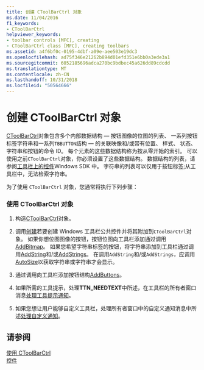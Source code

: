 ```yaml
---
title: 创建 CToolBarCtrl 对象
ms.date: 11/04/2016
f1_keywords:
- CToolBarCtrl
helpviewer_keywords:
- toolbar controls [MFC], creating
- CToolBarCtrl class [MFC], creating toolbars
ms.assetid: a4f6bf0c-0195-4dbf-a09e-aee503e19dc3
ms.openlocfilehash: ad75f346e21262b894d01efd351e6bb0a3ede3a1
ms.sourcegitcommit: 6052185696adca270bc9bdbec45a626dd89cdcdd
ms.translationtype: MT
ms.contentlocale: zh-CN
ms.lasthandoff: 10/31/2018
ms.locfileid: "50564666"
---
```

# <a name="creating-a-ctoolbarctrl-object"></a>创建 CToolBarCtrl 对象

[CToolBarCtrl](../mfc/reference/ctoolbarctrl-class.md)对象包含多个内部数据结构 — 按钮图像的位图的列表、 一系列按钮标签字符串和一系列`TBBUTTON`结构 — 的关联映像和/或带有位置、 样式、 状态、 字符串和按钮的命令 ID。 每个元素的这些数据结构称为按从零开始的索引。 可以使用之前`CToolBarCtrl`对象，你必须设置了这些数据结构。 数据结构的列表，请参阅[工具栏上的控件](controls-mfc.md)Windows SDK 中。 字符串的列表可以仅用于按钮标签;从工具栏中，无法检索字符串。

为了使用 `CToolBarCtrl` 对象，您通常将执行下列步骤：

### <a name="to-use-a-ctoolbarctrl-object"></a>使用 CToolBarCtrl 对象

1. 构造[CToolBarCtrl](../mfc/reference/ctoolbarctrl-class.md)对象。

1. 调用[创建](../mfc/reference/ctoolbarctrl-class.md#create)若要创建 Windows 工具栏公共控件并将其附加到`CToolBarCtrl`对象。 如果你想位图图像的按钮，按钮位图向工具栏添加通过调用[AddBitmap](../mfc/reference/ctoolbarctrl-class.md#addbitmap)。 如果您希望字符串标签的按钮，将字符串添加到工具栏通过调用[AddString](../mfc/reference/ctoolbarctrl-class.md#addstring)和/或[AddStrings](../mfc/reference/ctoolbarctrl-class.md#addstrings)。 在调用`AddString`和/或`AddStrings`，应调用[AutoSize](../mfc/reference/ctoolbarctrl-class.md#autosize)以获取字符串或字符串才会显示。

1. 通过调用向工具栏添加按钮结构[AddButtons](../mfc/reference/ctoolbarctrl-class.md#addbuttons)。

1. 如果所需的工具提示，处理**TTN_NEEDTEXT**中所述，在工具栏的所有者窗口消息[处理工具提示通知](../mfc/handling-tool-tip-notifications.md)。

1. 如果您想让用户能够自定义工具栏，处理所有者窗口中的自定义通知消息中所述[处理自定义通知](../mfc/handling-customization-notifications.md)。

## <a name="see-also"></a>请参阅

[使用 CToolBarCtrl](../mfc/using-ctoolbarctrl.md)<br/>
[控件](../mfc/controls-mfc.md)

